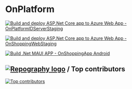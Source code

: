 # OnPlatform

[![Build and deploy ASP.Net Core app to Azure Web App - OnPlatformIDServerStaging](https://github.com/lakshitha-attanayaka/OnPlatform/actions/workflows/staging_onplatformidserverstaging.yml/badge.svg?branch=staging)](https://github.com/lakshitha-attanayaka/OnPlatform/actions/workflows/staging_onplatformidserverstaging.yml)

[![Build and deploy ASP.Net Core app to Azure Web App - OnShoppingWebStaging](https://github.com/lakshitha-attanayaka/OnPlatform/actions/workflows/staging_onshoppingwebstaging.yml/badge.svg?branch=staging)](https://github.com/lakshitha-attanayaka/OnPlatform/actions/workflows/staging_onshoppingwebstaging.yml)

[![Build .Net MAUI APP - OnShoppingApp Android](https://github.com/lakshitha-attanayaka/OnPlatform/actions/workflows/staging_onshoppingapp_Android.yml/badge.svg?branch=staging)](https://github.com/lakshitha-attanayaka/OnPlatform/actions/workflows/staging_onshoppingapp_Android.yml)

## [![Repography logo](https://images.repography.com/logo.svg)](https://repography.com) / Top contributors
[![Top contributors](https://images.repography.com/27054481/DevLakshitha/OnPlatform/top-contributors/3b55d5946d3cbc956852883d76d71f6d_table.svg)](https://github.com/DevLakshitha/OnPlatform/graphs/contributors)
